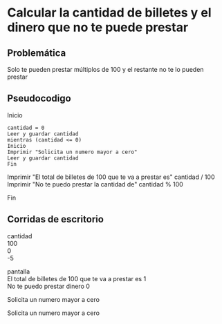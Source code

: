 # Calcular la cantidad de billetes y el dinero que no te puede prestar

## Problemática
Solo te pueden prestar múltiplos de 100 y el restante no te lo pueden prestar


## Pseudocodigo

Inicio

    cantidad = 0  
    Leer y guardar cantidad    
    mientras (cantidad <= 0)  
    Inicio  
    Imprimir "Solicita un numero mayor a cero"   
    Leer y guardar cantidad          
    Fin  
Imprimir "El total de billetes de 100 que te va a prestar es" cantidad / 100   
Imprimir "No te puedo prestar la cantidad de" cantidad % 100 


 
   
Fin

## Corridas de escritorio

cantidad  
100  
0  
-5  

pantalla  
El total de billetes de 100 que te va a prestar es 1  
No te puedo prestar dinero 0  

Solicita un numero mayor a cero 

Solicita un numero mayor a cero  